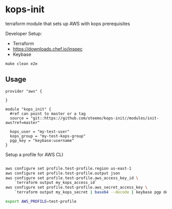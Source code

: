 # kops-init
terraform module that sets up AWS with kops prerequisites

Developer Setup:

* Terraform
* https://downloads.chef.io/inspec
* Keybase

```make clean e2e```

## Usage

```hcl
provider "aws" {

}

module "kops_init" {
  #ref can point to master or a tag
  source = "git::https://github.com/oteemo/kops-init//modules/init-aws?ref=master"

  kops_user = "my-test-user"
  kops_group = "my-test-kops-group"
  pgp_key = "keybase:username"
}
```

Setup a profile for AWS CLI
```bash

aws configure set profile.test-profile.region us-east-1
aws configure set profile.test-profile.output json
aws configure set profile.test-profile.aws_access_key_id \
    `terraform output my_kops_access_id`
aws configure set profile.test-profile.aws_secret_access_key \
    `terraform output my_kops_secret | base64 --decode | keybase pgp decrypt`    

export AWS_PROFILE=test-profile
```



